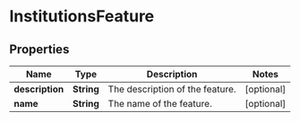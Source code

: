 

# InstitutionsFeature


## Properties

| Name | Type | Description | Notes |
|------------ | ------------- | ------------- | -------------|
|**description** | **String** | The description of the feature. |  [optional] |
|**name** | **String** | The name of the feature. |  [optional] |



